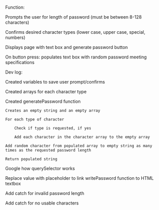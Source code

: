 Function:

Prompts the user for length of password (must be between 8-128 characters)

Confirms desired character types (lower case, upper case, special, numbers)

Displays page with text box and generate password button

On button press: populates text box with random password meeting specifications


Dev log:

Created variables to save user prompt/confirms

Created arrays for each character type

Created generatePassword function

    Creates an empty string and an empty array

    For each type of character

        Check if type is requested, if yes

        Add each character in the character array to the empty array

    Add random character from populated array to empty string as many times as the requested password length
    
    Return populated string

Google how querySelector works

Replace value with placeholder to link writePassword function to HTML textbox

Add catch for invalid password length

Add catch for no usable characters